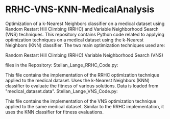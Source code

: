 # RRHC-VNS-KNN-MedicalAnalysis
Optimization of a k-Nearest Neighbors classifier on a medical dataset using Random Restart Hill Climbing (RRHC) and Variable Neighborhood Search (VNS) techniques.
This repository contains Python code related to applying optimization techniques on a medical dataset using the k-Nearest Neighbors (KNN) classifier. The two main optimization techniques used are:

Random Restart Hill Climbing (RRHC)
Variable Neighborhood Search (VNS)

files in the Repository:
Stellan_Lange_RRHC_Code.py:

This file contains the implementation of the RRHC optimization technique applied to the medical dataset.
Uses the k-Nearest Neighbors (KNN) classifier to evaluate the fitness of various solutions.
Data is loaded from "medical_dataset.data".
Stellan_Lange_VNS_Code.py:

This file contains the implementation of the VNS optimization technique applied to the same medical dataset.
Similar to the RRHC implementation, it uses the KNN classifier for fitness evaluations.

